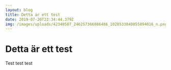 ```yaml
---
layout: blog
title: Detta är ett test
date: 2019-07-26T22:34:44.379Z
img: /images/uploads/42340587_246257366086486_1028533840055894016_n.png
---
```

# Detta är ett test

Test test test
